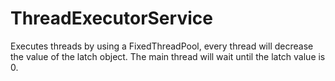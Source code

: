 ThreadExecutorService
=========

Executes threads by using a FixedThreadPool, every thread will decrease the value of the latch object.
The main thread will wait until the latch value is 0.
